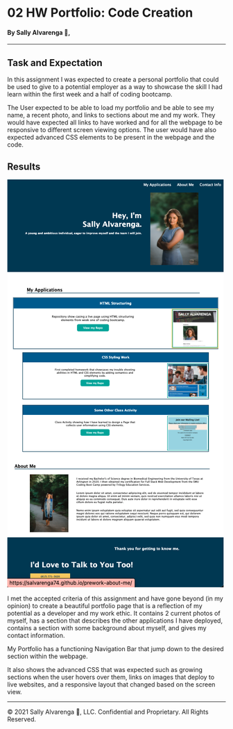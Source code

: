 # **02 HW Portfolio: Code Creation**
#### By Sally Alvarenga 🌺,
---
## Task and Expectation
In this assignment I was expected to create a personal portfolio that could be used to give to a potential employer as a way to showcase the skill I had learn within the first week and a half of coding bootcamp.

The User expected to be able to load my portfolio and be able to see my name, a recent photo, and links to sections about me and my work. They would have expected all links to have worked and for all the webpage to be responsive to different screen viewing options. The user would have also expected advanced CSS elements to be present in the webpage and the code.

## Results

<img src="assets/Images/Screen Shot 2021-08-05 at 4.53.07 AM.png" alt="Screen grab of my completed and deployed portfolio page."/>

I met the accepted criteria of this assignment and have gone beyond (in my opinion) to create a beautiful portfolio page that is a reflection of my potential as a developer and my work ethic. It contains 2 current photos of myself, has a section that describes the other applications I have deployed, contains a section with some background about myself, and gives my contact information.

My Portfolio has a functioning Navigation Bar that jump down to the desired section within the webpage.  

It also shows the advanced CSS that was expected such as growing sections when the user hovers over them, links on images that deploy to live websites, and a responsive layout that changed based on the screen view. 

---
© 2021 Sally Alvarenga 🌺, LLC.
Confidential and Proprietary. All Rights Reserved. 
